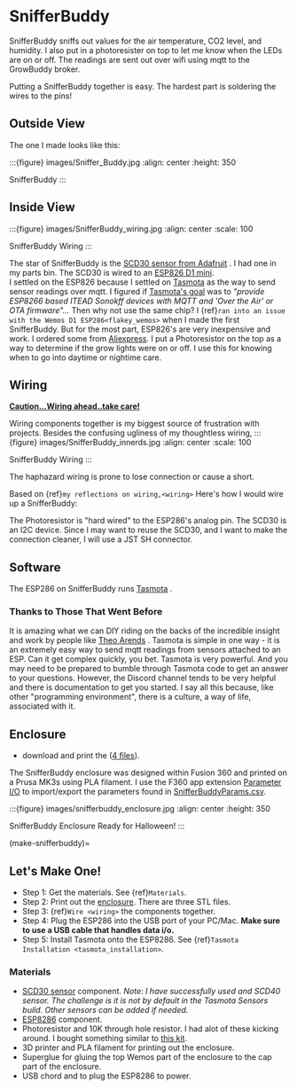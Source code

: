 

# SnifferBuddy

SnifferBuddy sniffs out values for the air temperature, CO2 level, and humidity. I also put in a photoresister on top to let me know when
the LEDs are on or off.  The readings are sent out over wifi using mqtt to the GrowBuddy broker.

Putting a SnifferBuddy together is easy. The hardest part is soldering the wires to the pins!

## Outside View
The one I made looks like this:

:::{figure} images/Sniffer_Buddy.jpg
:align: center
:height: 350

SnifferBuddy
:::

## Inside View
:::{figure} images/SnifferBuddy_wiring.jpg
:align: center
:scale: 100

SnifferBuddy Wiring
:::

The star of SnifferBuddy is the [SCD30 sensor from Adafruit](https://www.adafruit.com/product/4867) .  I had one in my parts bin.  The SCD30 is wired to  an
[ESP826 D1 mini](https://i2.wp.com/randomnerdtutorials.com/wp-content/uploads/2019/05/ESP8266-WeMos-D1-Mini-pinout-gpio-pin.png?quality=100&strip=all&ssl=1).  
I settled on the ESP826 because I settled on [Tasmota](https://tasmota.github.io/docs/)  as the way to send sensor readings over mqtt.
I figured if [Tasmota's goal](https://tasmota.github.io/docs/About/) was to *"provide ESP8266 based ITEAD Sonokff devices with MQTT and 'Over the Air' or OTA firmware"...*
Then why not use the same chip?   I {ref}`ran into an issue with the Wemos D1 ESP286<flakey_wemos>` when I made the first SnifferBuddy.  But for the most part, ESP826's are very
inexpensive and work.  I ordered some from [Aliexpress](https://www.aliexpress.us/item/2251832645039000.html).  I put a Photoresistor on the top as a way to determine
if the grow lights were on or off.  I use this for knowing when to go into daytime or nightime care.


## Wiring
__[Caution...Wiring ahead..take care!](wiring)__

Wiring components together is my biggest source of frustration with projects.  Besides the confusing ugliness of my thoughtless wiring,
:::{figure} images/SnifferBuddy_innerds.jpg
:align: center
:scale: 100

SnifferBuddy Wiring
:::


The haphazard wiring is prone to lose connection or cause a short.




Based on {ref}`my reflections on wiring,<wiring>` Here's how I would wire up a SnifferBuddy:

The Photoresistor is "hard wired" to the ESP286's analog pin.  The SCD30 is an I2C device.  Since I may want to reuse the SCD30, and I want to make the connection cleaner, I will use a JST SH connector.

## Software

The ESP286 on SnifferBuddy runs [Tasmota](https://tasmota.github.io/docs/) .

### Thanks to Those That Went Before

It is amazing what we can DIY riding on the backs of the incredible insight and work by people like [Theo Arends](https://github.com/arendst) .  Tasmota is simple in one way - it is an extremely easy way to send mqtt readings from sensors attached to an ESP.  Can it get complex quickly, you bet.  Tasmota is very powerful.  And you may need to be prepared to bumble through Tasmota code to get an answer to your questions.  However, the Discord channel tends to be very helpful and there is documentation to get you started.  I say all this because, like other "programming environment", there is a culture, a way of life, associated with it.

## Enclosure

- download and print the ([4 files](https://github.com/solarslurpi/GrowBuddy/tree/main/enclosures/SnifferBuddy)).

The SnifferBuddy enclosure was designed within Fusion 360 and printed on a Prusa MK3s using PLA filament.  I use the F360  app extension [Parameter I/O](https://apps.autodesk.com/FUSION/en/Detail/Index?id=1801418194626000805&appLang=en&os=Win64) to import/export the parameters found in [SnifferBuddyParams.csv](https://github.com/solarslurpi/GrowBuddy/blob/c100124acaab285eadb284a5e7015e569ed76d3c/enclosures/SnifferBuddy/SnifferBuddyParams.csv).

:::{figure} images/snifferbuddy_enclosure.jpg
:align: center
:height: 350

SnifferBuddy Enclosure Ready for Halloween!
:::

(make-snifferbuddy)=
## Let's Make One!

- Step 1: Get the materials. See {ref}`Materials`.
- Step 2: Print out the [enclosure](enclosure).  There are three STL files.
- Step 3: {ref}`Wire <wiring>` the components together.
- Step 4: Plug the ESP286 into the USB port of your PC/Mac. __Make sure to use a USB cable that handles data i/o.__
- Step 5: Install Tasmota onto the ESP8286.  See {ref}`Tasmota Installation <tasmota_installation>`.



### Materials

- [SCD30 sensor](https://www.adafruit.com/product/4867) component. _Note: I have successfully used and SCD40 sensor.  The challenge is it is not by default in the Tasmota Sensors build.  Other sensors can be added if needed._
- [ESP8286](https://www.aliexpress.us/item/2251832645039000.html) component.
- Photoresistor and 10K through hole resistor.  I had alot of these kicking around. I bought something similar to [this kit](https://amzn.to/3yNZtZd).
- 3D printer and PLA filament for printing out the enclosure.
- Superglue for gluing the top Wemos part of the enclosure to the cap part of the enclosure.
- USB chord and to plug the ESP8286 to power.

